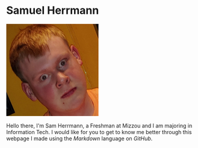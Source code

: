 # Samuel Herrmann
![](JPEG_20200118_175808.png)

Hello there, I'm Sam Herrmann, a Freshman at Mizzou and I am majoring in Information Tech. I would like for you to get to know me better through this webpage I made using the _Markdown_ language on _GitHub_.
